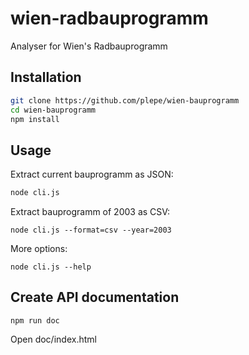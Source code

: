 # wien-radbauprogramm
Analyser for Wien's Radbauprogramm

## Installation
```sh
git clone https://github.com/plepe/wien-bauprogramm
cd wien-bauprogramm
npm install
```

## Usage
Extract current bauprogramm as JSON:
```sh
node cli.js
```

Extract bauprogramm of 2003 as CSV:
```
node cli.js --format=csv --year=2003
```

More options:
```
node cli.js --help
```

## Create API documentation
```
npm run doc
```
Open doc/index.html

